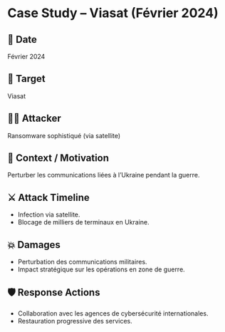 # Case Study – Viasat (Février 2024)

## 📅 Date
Février 2024

## 🎯 Target
Viasat

## 🕵️‍♂️ Attacker
Ransomware sophistiqué (via satellite)

## 📄 Context / Motivation
Perturber les communications liées à l’Ukraine pendant la guerre.

## ⚔️ Attack Timeline
- Infection via satellite.  
- Blocage de milliers de terminaux en Ukraine.  

## 💥 Damages
- Perturbation des communications militaires.  
- Impact stratégique sur les opérations en zone de guerre.

## 🛡️ Response Actions
- Collaboration avec les agences de cybersécurité internationales.  
- Restauration progressive des services.
